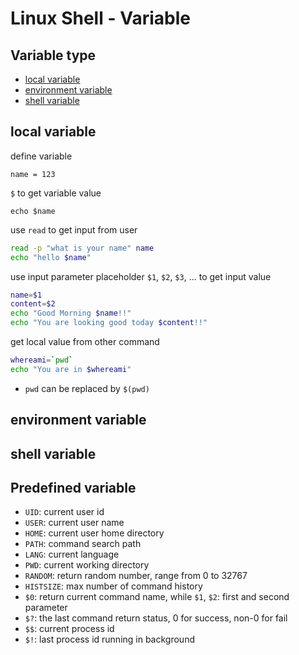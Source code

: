 # Linux Shell - Variable

## Variable type

- [local variable](#local-variable)
- [environment variable](#environment-variable)
- [shell variable](#shell-variable)

## local variable

define variable

```shell
name = 123
```

`$` to get variable value

```shell
echo $name
```

use `read` to get input from user


```sh
read -p "what is your name" name
echo "hello $name"
```

use input parameter placeholder `$1`, `$2`, `$3`, ... to get input value

```sh
name=$1
content=$2
echo "Good Morning $name!!"
echo "You are looking good today $content!!"
```

get local value from other command

```sh
whereami=`pwd`
echo "You are in $whereami"
```

- `pwd` can be replaced by `$(pwd)`

## environment variable

## shell variable

## Predefined variable

- `UID`: current user id
- `USER`: current user name
- `HOME`: current user home directory
- `PATH`: command search path
- `LANG`: current language
- `PWD`: current working directory
- `RANDOM`: return random number, range from 0 to 32767
- `HISTSIZE`: max number of command history
- `$0`: return current command name, while `$1`, `$2`: first and second parameter
- `$?`: the last command return status, 0 for success, non-0 for fail
- `$$`: current process id
- `$!`: last process id running in background
